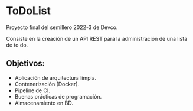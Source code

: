 # ToDoList

Proyecto final del semillero 2022-3 de Devco.

Consiste en la creación de un API REST para la administración de una lista de to do. 

## Objetivos:
- Aplicación de arquitectura limpia.
- Contenerización (Docker).
- Pipeline de CI.
- Buenas prácticas de programación.
- Almacenamiento en BD.

